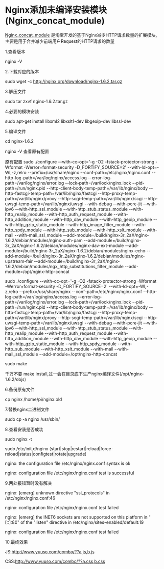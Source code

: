 # Nginx添加未编译安装模块(Nginx_concat_module)

[Nginx_concat_module](https://github.com/taobao/nginx-http-concat) 是淘宝开发的基于Nginx减少HTTP请求数量的扩展模块,主要是用于合并减少前端用户Request的HTTP请求的数量

1.查看版本

nginx -V

2.下载对应的版本

sudo wget -c http://nginx.org/download/nginx-1.6.2.tar.gz

3.解压文件

sudo tar zxvf nginx-1.6.2.tar.gz

4.必要的模块安装

sudo apt-get install libxml2 libxslt1-dev libgeoip-dev libssl-dev 

5.编译文件

cd nginx-1.6.2

nginx -V 查看原有配置

原有配置
sudo ./configure --with-cc-opt='-g -O2 -fstack-protector-strong -Wformat -Werror=format-security -D_FORTIFY_SOURCE=2' --with-ld-opt=-Wl,-z,relro --prefix=/usr/share/nginx --conf-path=/etc/nginx/nginx.conf --http-log-path=/var/log/nginx/access.log --error-log-path=/var/log/nginx/error.log --lock-path=/var/lock/nginx.lock --pid-path=/run/nginx.pid --http-client-body-temp-path=/var/lib/nginx/body --http-fastcgi-temp-path=/var/lib/nginx/fastcgi --http-proxy-temp-path=/var/lib/nginx/proxy --http-scgi-temp-path=/var/lib/nginx/scgi --http-uwsgi-temp-path=/var/lib/nginx/uwsgi --with-debug --with-pcre-jit --with-ipv6 --with-http_ssl_module --with-http_stub_status_module --with-http_realip_module --with-http_auth_request_module --with-http_addition_module --with-http_dav_module --with-http_geoip_module --with-http_gzip_static_module --with-http_image_filter_module --with-http_spdy_module --with-http_sub_module --with-http_xslt_module --with-mail --with-mail_ssl_module --add-module=/build/nginx-3r_2aX/nginx-1.6.2/debian/modules/nginx-auth-pam --add-module=/build/nginx-3r_2aX/nginx-1.6.2/debian/modules/nginx-dav-ext-module --add-module=/build/nginx-3r_2aX/nginx-1.6.2/debian/modules/nginx-echo --add-module=/build/nginx-3r_2aX/nginx-1.6.2/debian/modules/nginx-upstream-fair --add-module=/build/nginx-3r_2aX/nginx-1.6.2/debian/modules/ngx_http_substitutions_filter_module --add-module=/opt/nginx-http-concat

sudo ./configure --with-cc-opt='-g -O2 -fstack-protector-strong -Wformat -Werror=format-security -D_FORTIFY_SOURCE=2' --with-ld-opt=-Wl,-z,relro --prefix=/usr/share/nginx --conf-path=/etc/nginx/nginx.conf --http-log-path=/var/log/nginx/access.log --error-log-path=/var/log/nginx/error.log --lock-path=/var/lock/nginx.lock --pid-path=/run/nginx.pid --http-client-body-temp-path=/var/lib/nginx/body --http-fastcgi-temp-path=/var/lib/nginx/fastcgi --http-proxy-temp-path=/var/lib/nginx/proxy --http-scgi-temp-path=/var/lib/nginx/scgi --http-uwsgi-temp-path=/var/lib/nginx/uwsgi --with-debug --with-pcre-jit --with-ipv6 --with-http_ssl_module --with-http_stub_status_module --with-http_realip_module --with-http_auth_request_module --with-http_addition_module --with-http_dav_module --with-http_geoip_module --with-http_gzip_static_module                                 --with-http_spdy_module --with-http_sub_module --with-http_xslt_module --with-mail --with-mail_ssl_module --add-module=/opt/nginx-http-concat

sudo make

千万不要 make install,过一会在目录底下生产nginx编译文件(/opt/nginx-1.6.2/objs)

6.备份原有文件

cp nginx /home/pi/nginx.old

7.替换nginx二进制文件

sudo cp -a nginx /usr/sbin/

8.查看安装是否成功

sudo nginx -t  

sudo /etc/init.d/nginx (start|stop|restart|reload|force-reload|status|configtest|rotate|upgrade)

nginx: the configuration file /etc/nginx/nginx.conf syntax is ok

nginx: configuration file /etc/nginx/nginx.conf test is successful

9.两处报错暂时没有解决

nginx: [emerg] unknown directive "ssl_protocols" in /etc/nginx/nginx.conf:46

nginx: configuration file /etc/nginx/nginx.conf test failed

nginx: [emerg] the INET6 sockets are not supported on this platform in "[::]:80" of the "listen" directive in /etc/nginx/sites-enabled/default:19

nginx: configuration file /etc/nginx/nginx.conf test failed

10.最终效果

JS:http://www.yuuso.com/combo/??a.js,b.js

CSS:http://www.yuuso.com/combo/??a.css,b.css
